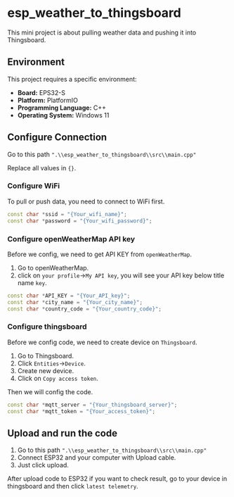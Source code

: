 # esp_weather_to_thingsboard

This mini project is about pulling weather data and pushing it into Thingsboard.

## Environment

This project requires a specific environment:

- **Board:** EPS32-S
- **Platform:** PlatformIO
- **Programming Language:** C++
- **Operating System:** Windows 11

## Configure Connection

Go to this path `".\\esp_weather_to_thingsboard\\src\\main.cpp"`

Replace all values in `{}`.

### Configure WiFi

To pull or push data, you need to connect to WiFi first.

```cpp
const char *ssid = "{Your_wifi_name}";
const char *password = "{Your_wifi_password}";
```

### Configure openWeatherMap API key

Before we config, we need to get API KEY from `openWeatherMap`.

1. Go to openWeatherMap.
2. click on `your profile`->`My API key`, you will see your API key below title name `key`.

```cpp
const char *API_KEY = "{Your_API_key}";
const char *city_name = "{Your_city_name}";
const char *country_code = "{Your_country_code}";
```

### Configure thingsboard

Before we config code, we need to create device on `Thingsboard`.

1. Go to Thingsboard.
2. Click `Entities`->`Device`.
3. Create new device.
4. Click on `Copy access token`.

Then we will config the code.

```cpp
const char *mqtt_server = "{Your_thingsboard_server}";
const char *mqtt_token = "{Your_access_token}";
```

## Upload and run the code

1. Go to this path `".\\esp_weather_to_thingsboard\\src\\main.cpp"`
2. Connect ESP32 and your computer with Upload cable.
3. Just click upload.

After upload code to ESP32 if you want to check result, go to your device in thingsboard and then click `latest telemetry`.
